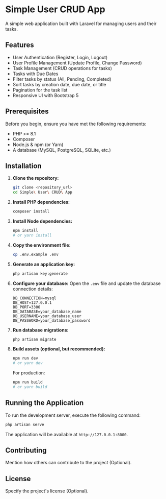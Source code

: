 # Simple User CRUD App

A simple web application built with Laravel for managing users and their tasks.

## Features

- User Authentication (Register, Login, Logout)
- User Profile Management (Update Profile, Change Password)
- Task Management (CRUD operations for tasks)
- Tasks with Due Dates
- Filter tasks by status (All, Pending, Completed)
- Sort tasks by creation date, due date, or title
- Pagination for the task list
- Responsive UI with Bootstrap 5

## Prerequisites

Before you begin, ensure you have met the following requirements:

- PHP >= 8.1
- Composer
- Node.js & npm (or Yarn)
- A database (MySQL, PostgreSQL, SQLite, etc.)

## Installation

1.  **Clone the repository:**

    ```bash
    git clone <repository_url>
    cd Simple\ User\ CRUD\ App
    ```

2.  **Install PHP dependencies:**

    ```bash
    composer install
    ```

3.  **Install Node dependencies:**

    ```bash
    npm install
    # or yarn install
    ```

4.  **Copy the environment file:**

    ```bash
    cp .env.example .env
    ```

5.  **Generate an application key:**

    ```bash
    php artisan key:generate
    ```

6.  **Configure your database:**
    Open the `.env` file and update the database connection details:

    ```dotenv
    DB_CONNECTION=mysql
    DB_HOST=127.0.0.1
    DB_PORT=3306
    DB_DATABASE=your_database_name
    DB_USERNAME=your_database_user
    DB_PASSWORD=your_database_password
    ```

7.  **Run database migrations:**

    ```bash
    php artisan migrate
    ```

8. **Build assets (optional, but recommended):**

    ```bash
    npm run dev
    # or yarn dev
    ```
    For production:
    ```bash
    npm run build
    # or yarn build
    ```

## Running the Application

To run the development server, execute the following command:

```bash
php artisan serve
```

The application will be available at `http://127.0.0.1:8000`.

## Contributing

Mention how others can contribute to the project (Optional).

## License

Specify the project's license (Optional).
